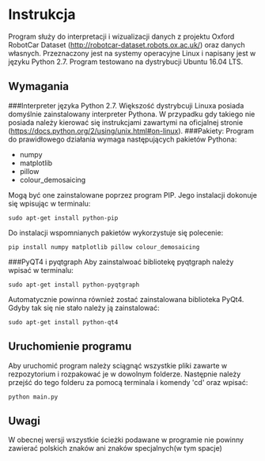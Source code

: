 Instrukcja
=============================

Program służy do interpretacji i wizualizacji danych z projektu Oxford RobotCar Dataset (http://robotcar-dataset.robots.ox.ac.uk/) oraz danych własnych. Przeznaczony jest na systemy operacyjne Linux i napisany jest w języku Python 2.7. Program testowano na dystrybucji Ubuntu 16.04 LTS.

Wymagania
------------
###Interpreter języka Python 2.7.
Większość dystrybcuji Linuxa posiada domyślnie zainstalowany interpreter Pythona. W przypadku gdy takiego nie posiada należy kierować się instrukcjami zawartymi na oficjalnej stronie (https://docs.python.org/2/using/unix.html#on-linux).
###Pakiety:
Program do prawidłowego działania wymaga następujących pakietów Pythona:
* numpy
* matplotlib
* pillow
* colour_demosaicing

Mogą być one zainstalowane poprzez program PIP. Jego instalacji dokonuje się wpisując w terminalu:

```
sudo apt-get install python-pip
```
Do instalacji wspomnianych pakietów wykorzystuje się polecenie:
```
pip install numpy matplotlib pillow colour_demosaicing
```

###PyQT4 i pyqtgraph
Aby zainstalwoać bibliotekę pyqtgraph należy wpisać w terminalu:
```
sudo apt-get install python-pyqtgraph
```
Automatycznie powinna również zostać zainstalowana biblioteka PyQt4. Gdyby tak się nie stało należy ją zainstalować:
```
sudo apt-get install python-qt4
```
Uruchomienie programu
------------------

Aby uruchomić program należy sciągnąć wszystkie pliki zawarte w rezpozytorium i rozpakować je w dowolnym folderze. Następnie należy przejść do tego folderu za pomocą terminala i komendy 'cd' oraz wpisać:
 ```
python main.py
```

Uwagi
------------------
W obecnej wersji wszystkie ścieżki podawane w programie nie powinny zawierać polskich znaków ani znaków specjalnych(w tym spacje)

